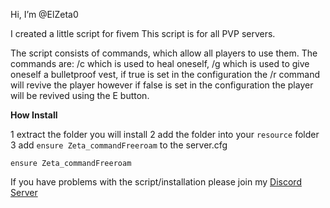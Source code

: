 Hi, I’m @ElZeta0

I created a little script for fivem
This script is for all PVP servers.

The script consists of commands, which allow all players
to use them. The commands are: /c which is used to heal oneself, /g which is used to give oneself a bulletproof vest,
if true is set in the configuration the /r command will revive the player however if false is set in the configuration the player will be revived using the E button.

**How Install**

1 extract the folder you will install
2 add the folder into your ```resource``` folder
3 add ```ensure Zeta_commandFreeroam``` to the server.cfg

```ensure Zeta_commandFreeroam```

If you have problems with the script/installation please join my [Discord Server](https://discord.gg/VNR2T7pvwT)
